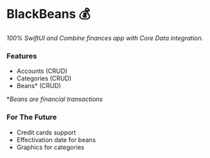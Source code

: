 # BlackBeans 💰

_100% SwiftUI and Combine finances app with Core Data integration._

### Features

- Accounts (CRUD)
- Categories (CRUD)
- Beans* (CRUD)

**Beans are financial transactions*


### For The Future

- Credit cards support
- Effectivation date for beans
- Graphics for categories
